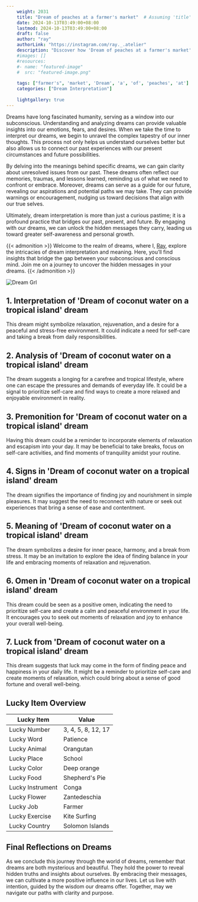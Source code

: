 ```yaml
---
    weight: 2031
    title: "Dream of peaches at a farmer's market"  # Assuming 'title' column exists
    date: 2024-10-13T03:49:00+08:00
    lastmod: 2024-10-13T03:49:00+08:00
    draft: false
    author: "ray"
    authorLink: "https://instagram.com/ray._.atelier"
    description: "Discover how 'Dream of peaches at a farmer's market' can interpret your future and uncover its significant meanings in your life."
    #images: []
    #resources:
    #- name: "featured-image"
    #  src: "featured-image.png"
    
    tags: ["farmer's", 'market', 'Dream', 'a', 'of', 'peaches', 'at']
    categories: ["Dream Interpretation"]
    
    lightgallery: true
---
```

    
Dreams have long fascinated humanity, serving as a window into our subconscious. Understanding and analyzing dreams can provide valuable insights into our emotions, fears, and desires. When we take the time to interpret our dreams, we begin to unravel the complex tapestry of our inner thoughts. This process not only helps us understand ourselves better but also allows us to connect our past experiences with our present circumstances and future possibilities.

By delving into the meanings behind specific dreams, we can gain clarity about unresolved issues from our past. These dreams often reflect our memories, traumas, and lessons learned, reminding us of what we need to confront or embrace. Moreover, dreams can serve as a guide for our future, revealing our aspirations and potential paths we may take. They can provide warnings or encouragement, nudging us toward decisions that align with our true selves.

Ultimately, dream interpretation is more than just a curious pastime; it is a profound practice that bridges our past, present, and future. By engaging with our dreams, we can unlock the hidden messages they carry, leading us toward greater self-awareness and personal growth.

{{< admonition >}}
Welcome to the realm of dreams, where I, [Ray](https://instagram.com/ray._.atelier), explore the intricacies of dream interpretation and meaning. Here, you’ll find insights that bridge the gap between your subconscious and conscious mind. Join me on a journey to uncover the hidden messages in your dreams.
{{< /admonition >}}

![Dream Grl](https://cdn.pixabay.com/photo/2017/11/02/03/35/gothic-2910057_1280.jpg "Dream Grl")

## 1. Interpretation of 'Dream of coconut water on a tropical island' dream
 This dream might symbolize relaxation, rejuvenation, and a desire for a peaceful and stress-free environment. It could indicate a need for self-care and taking a break from daily responsibilities.

## 2. Analysis of 'Dream of coconut water on a tropical island' dream
 The dream suggests a longing for a carefree and tropical lifestyle, where one can escape the pressures and demands of everyday life. It could be a signal to prioritize self-care and find ways to create a more relaxed and enjoyable environment in reality.

## 3. Premonition for 'Dream of coconut water on a tropical island' dream
 Having this dream could be a reminder to incorporate elements of relaxation and escapism into your day. It may be beneficial to take breaks, focus on self-care activities, and find moments of tranquility amidst your routine.

## 4. Signs in 'Dream of coconut water on a tropical island' dream
 The dream signifies the importance of finding joy and nourishment in simple pleasures. It may suggest the need to reconnect with nature or seek out experiences that bring a sense of ease and contentment.

## 5. Meaning of 'Dream of coconut water on a tropical island' dream
 The dream symbolizes a desire for inner peace, harmony, and a break from stress. It may be an invitation to explore the idea of finding balance in your life and embracing moments of relaxation and rejuvenation.

## 6. Omen in 'Dream of coconut water on a tropical island' dream
 This dream could be seen as a positive omen, indicating the need to prioritize self-care and create a calm and peaceful environment in your life. It encourages you to seek out moments of relaxation and joy to enhance your overall well-being.

## 7. Luck from 'Dream of coconut water on a tropical island' dream
 This dream suggests that luck may come in the form of finding peace and happiness in your daily life. It might be a reminder to prioritize self-care and create moments of relaxation, which could bring about a sense of good fortune and overall well-being.

## Lucky Item Overview
| Lucky Item          | Value              |
|---------------|--------------------|
| Lucky Number        | 3, 4, 5, 8, 12, 17  |
| Lucky Word          | Patience |
| Lucky Animal        | Orangutan |
| Lucky Place         | School     |
| Lucky Color         | Deep orange     |
| Lucky Food          | Shepherd's Pie      |
| Lucky Instrument    | Conga |
| Lucky Flower        | Zantedeschia    |
| Lucky Job           | Farmer       |
| Lucky Exercise      | Kite Surfing  |
| Lucky Country       | Solomon Islands    |


##  Final Reflections on Dreams

As we conclude this journey through the world of dreams, remember that dreams are both mysterious and beautiful. They hold the power to reveal hidden truths and insights about ourselves. By embracing their messages, we can cultivate a more positive influence in our lives. Let us live with intention, guided by the wisdom our dreams offer. Together, may we navigate our paths with clarity and purpose.
